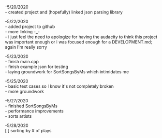 -5/20/2020\
    - created project and (hopefully) linked json parsing library
    
-5/22/2020\
    - added project to github\
    - more linking -_-\
    - i just feel the need to apologize for having the audacity to think this project was important enough or I was focused enough for a DEVELOPMENT.md; again I'm really sorry
    
-5/23/2020\
    - finish main.cpp\
    - finish example json for testing\
    - laying groundwork for SortSongsByMs which intimidates me
    
-5/25/2020\
    - basic test cases so I know it's not completely broken\
    - more groundwork
    
-5/27/2020\
    - finished SortSongsByMs\
    - performance improvements\
    - sorts artists
    
-5/28/2020\
    [ ] sorting by # of plays